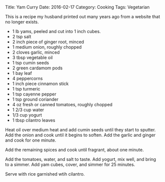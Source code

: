 Title: Yam Curry
Date: 2016-02-17
Category: Cooking
Tags: Vegetarian


This is a recipe my husband printed out many years ago from a website that no longer exists.

* 1 lb yams, peeled and cut into 1 inch cubes.
* 2 tsp salt
* 2 inch piece of ginger root, minced
* 1 medium onion, roughly chopped
* 2 cloves garlic, minced
* 3 tbsp vegetable oil
* 1 tsp cumin seeds
* 2 green cardamom pods
* 1 bay leaf
* 4 peppercorns
* 1 inch piece cinnamon stick
* 1 tsp turmeric
* 1 tsp cayenne pepper
* 1 tsp ground coriander
* 4 oz fresh or canned tomatoes, roughly chopped
* 1 2/3 cup water
* 1/3 cup yogurt
* 1 tbsp cilantro leaves


Heat oil over medium heat and add cumin seeds until they start to sputter.  Add the onion and cook until it begins to soften.  Add the garlic and ginger and cook for one minute.

Add the remaining spices and cook until fragrant, about one minute.

Add the tomatoes, water, and salt to taste.  Add yogurt, mix well, and bring to a simmer.  Add yam cubes, cover, and simmer for 25 minutes.

Serve with rice garnished wtih cilantro.




